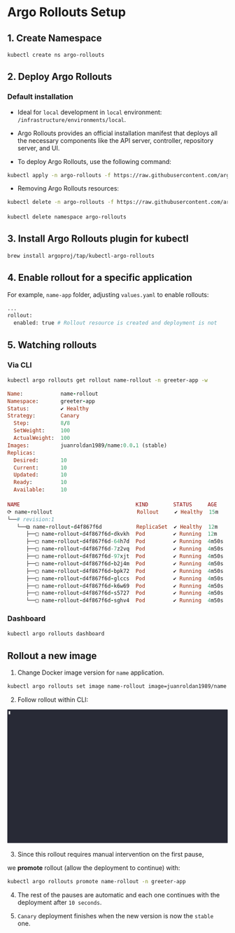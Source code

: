 # Argo Rollouts Setup

## 1. Create Namespace

```bash
kubectl create ns argo-rollouts
```

## 2. Deploy Argo Rollouts

### Default installation

- Ideal for `local` development in `local` environment: `/infrastructure/environments/local`.

- Argo Rollouts provides an official installation manifest that deploys all the necessary components like the API server, controller, repository server, and UI.

- To deploy Argo Rollouts, use the following command:

```bash
kubectl apply -n argo-rollouts -f https://raw.githubusercontent.com/argoproj/argo-rollouts/stable/manifests/install.yaml
```

- Removing Argo Rollouts resources:

```bash
kubectl delete -n argo-rollouts -f https://raw.githubusercontent.com/argoproj/argo-rollouts/stable/manifests/install.yaml

kubectl delete namespace argo-rollouts
```

## 3. Install Argo Rollouts plugin for kubectl

```bash
brew install argoproj/tap/kubectl-argo-rollouts
```

## 4. Enable rollout for a specific application

For example, `name-app` folder, adjusting `values.yaml` to enable rollouts:

```bash
...
rollout:
  enabled: true # Rollout resource is created and deployment is not
```

## 5. Watching rollouts

### Via CLI

```bash
kubectl argo rollouts get rollout name-rollout -n greeter-app -w
```

```ruby
Name:            name-rollout
Namespace:       greeter-app
Status:          ✔ Healthy
Strategy:        Canary
  Step:          8/8
  SetWeight:     100
  ActualWeight:  100
Images:          juanroldan1989/name:0.0.1 (stable)
Replicas:
  Desired:       10
  Current:       10
  Updated:       10
  Ready:         10
  Available:     10

NAME                                     KIND        STATUS     AGE    INFO
⟳ name-rollout                           Rollout     ✔ Healthy  15m
└──# revision:1
   └──⧉ name-rollout-d4f867f6d           ReplicaSet  ✔ Healthy  12m    stable
      ├──□ name-rollout-d4f867f6d-dkvkh  Pod         ✔ Running  12m    ready:1/1
      ├──□ name-rollout-d4f867f6d-64h7d  Pod         ✔ Running  4m50s  ready:1/1
      ├──□ name-rollout-d4f867f6d-7z2vq  Pod         ✔ Running  4m50s  ready:1/1
      ├──□ name-rollout-d4f867f6d-97xjt  Pod         ✔ Running  4m50s  ready:1/1
      ├──□ name-rollout-d4f867f6d-b2j4m  Pod         ✔ Running  4m50s  ready:1/1
      ├──□ name-rollout-d4f867f6d-bpk72  Pod         ✔ Running  4m50s  ready:1/1
      ├──□ name-rollout-d4f867f6d-glccs  Pod         ✔ Running  4m50s  ready:1/1
      ├──□ name-rollout-d4f867f6d-k6w69  Pod         ✔ Running  4m50s  ready:1/1
      ├──□ name-rollout-d4f867f6d-s5727  Pod         ✔ Running  4m50s  ready:1/1
      └──□ name-rollout-d4f867f6d-sghv4  Pod         ✔ Running  4m50s  ready:1/1
```

### Dashboard

```bash
kubectl argo rollouts dashboard
```

## Rollout a new image

1. Change Docker image version for `name` application.

```bash
kubectl argo rollouts set image name-rollout image=juanroldan1989/name:latest
```

2. Follow rollout within CLI:

![](/argocd/rollout.gif)

3. Since this rollout requires manual intervention on the first pause,

we **promote** rollout (allow the deployment to continue) with:

```bash
kubectl argo rollouts promote name-rollout -n greeter-app
```

4. The rest of the pauses are automatic and each one continues with the deployment after `10 seconds`.

5. `Canary` deployment finishes when the new version is now the `stable` one.
